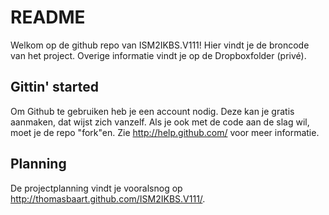 # README
Welkom op de github repo van ISM2IKBS.V111! Hier vindt je de broncode van het project. Overige informatie vindt je op de Dropboxfolder (privé).

## Gittin' started
Om Github te gebruiken heb je een account nodig. Deze kan je gratis aanmaken, dat wijst zich vanzelf. Als je ook met de code aan de slag wil, moet je de repo "fork"en. Zie http://help.github.com/ voor meer informatie.

## Planning
De projectplanning vindt je vooralsnog op http://thomasbaart.github.com/ISM2IKBS.V111/.
